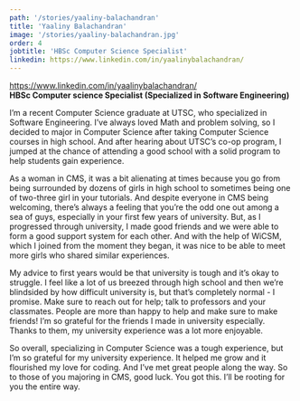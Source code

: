 ```yaml
---
path: '/stories/yaaliny-balachandran'
title: 'Yaaliny Balachandran'
image: '/stories/yaaliny-balachandran.jpg'
order: 4
jobtitle: 'HBSc Computer Science Specialist'
linkedin: https://www.linkedin.com/in/yaalinybalachandran/
---
```

https://www.linkedin.com/in/yaalinybalachandran/ <br/>
<b>HBSc Computer science Specialist (Specialized in Software Engineering)</b><br/>

I’m a recent Computer Science graduate at UTSC, who specialized in Software Engineering. I’ve always loved Math and problem solving, so I decided to major in Computer Science after taking Computer Science courses in high school. And after hearing about UTSC’s co-op program, I jumped at the chance of attending a good school with a solid program to help students gain experience.

As a woman in CMS, it was a bit alienating at times because you go from being surrounded by dozens of girls in high school to sometimes being one of two-three girl in your tutorials. And despite everyone in CMS being welcoming, there’s always a feeling that you’re the odd one out among a sea of guys, especially in your first few years of university. But, as I progressed through university, I made good friends and we were able to form a good support system for each other. And with the help of WiCSM, which I joined from the moment they began, it was nice to be able to meet more girls who shared similar experiences.

My advice to first years would be that university is tough and it’s okay to struggle. I feel like a lot of us breezed through high school and then we’re blindsided by how difficult university is, but that’s completely normal - I promise. Make sure to reach out for help; talk to professors and your classmates. People are more than happy to help and make sure to make friends! I’m so grateful for the friends I made in university especially. Thanks to them, my university experience was a lot more enjoyable.

So overall, specializing in Computer Science was a tough experience, but I’m so grateful for my university experience. It helped me grow and it flourished my love for coding. And I’ve met great people along the way. So to those of you majoring in CMS, good luck. You got this. I’ll be rooting for you the entire way.
